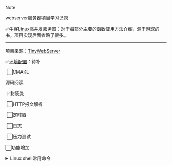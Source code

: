 > [!NOTE]
>
> webserver服务器项目学习记录

✅[牛客Linux高并发服务器](https://www.nowcoder.com/courses/cover/live/504)：对于每部分主要的函数使用方法介绍，源于游双的书，项目实现后面省略了很多。

---

项目来源：[TinyWebServer](https://github.com/qinguoyi/TinyWebServer)

✅[环境配置]()：待补

​	⬜CMAKE

源码阅读

​	✅封装类

​	⬜HTTP报文解析

​	⬜定时器

​	⬜日志

​	⬜压力测试

⬜功能增加

<details> <summary>Linux shell常用命令</summary>  

```shell
vi 文件： 回车后就进入进入编辑模式，按 o 进行编辑
编辑结束，shift+：退出编辑模式，然后输入退出命令：
1.保存不退出：
:w 保存文件但不退出vi 编辑
:w! 强制保存，不退出vi 编辑
:w file 将修改另存到file中，不退出vi 编辑
2.保存并退出：
:wq 保存文件并退出vi 编辑
:wq! 强制保存文件并退出vi 编辑
3.不保存并退出：
q: 不保存文件并退出vi 编辑
:q! 不保存文件并强制退出vi 编辑
:e! 放弃所有修改，从上次保存文件开始在编辑

touch a.txt 创建一个txt文档
man 2/3   查看手册

ifconfig #查IP地址

# 查看查用的网络信息
netstat
	-a 所有的socket
	-p 显示正在使用IP地址，而不通过域名服务器
	-n 直接使用IP地址，而不通过域名服务器
```

```shell
int main(argc, char *argv[])

argc 是命令行总的参数个数
argv[] 是argc个参数，其中第0个参数是程序的全名，以后的参数命令行后面跟的用户输入的参数
```

</details>



